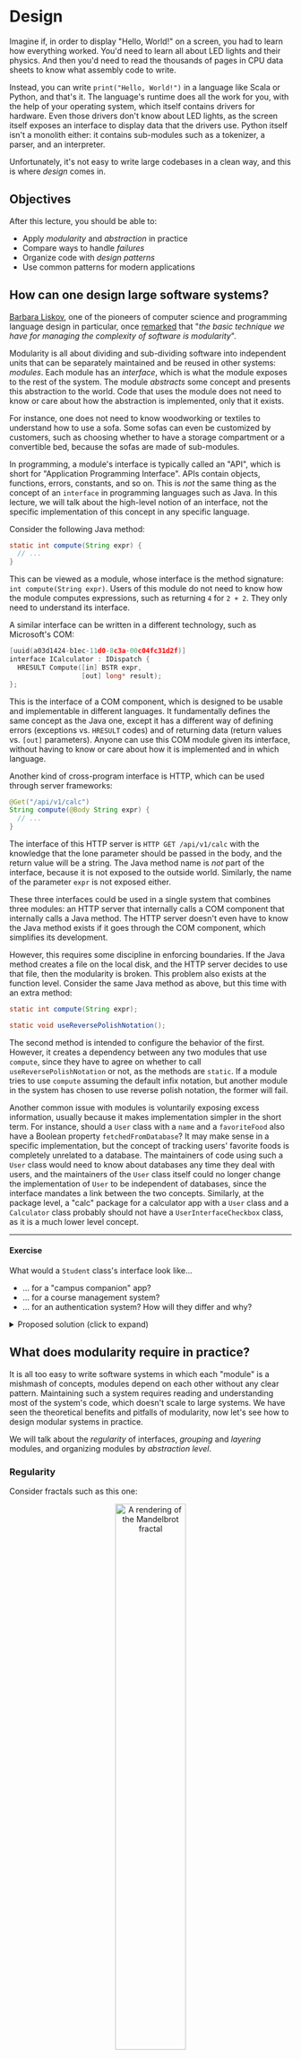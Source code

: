 # Design

Imagine if, in order to display "Hello, World!" on a screen, you had to learn how everything worked.
You'd need to learn all about LED lights and their physics.
And then you'd need to read the thousands of pages in CPU data sheets to know what assembly code to write.

Instead, you can write `print("Hello, World!")` in a language like Scala or Python, and that's it.
The language's runtime does all the work for you, with the help of your operating system, which itself contains drivers for hardware.
Even those drivers don't know about LED lights, as the screen itself exposes an interface to display data that the drivers use.
Python itself isn't a monolith either: it contains sub-modules such as a tokenizer, a parser, and an interpreter.

Unfortunately, it's not easy to write large codebases in a clean way, and this is where _design_ comes in.


## Objectives

After this lecture, you should be able to:
- Apply _modularity_ and _abstraction_ in practice
- Compare ways to handle _failures_
- Organize code with _design patterns_
- Use common patterns for modern applications


## How can one design large software systems?

[Barbara Liskov](https://en.wikipedia.org/wiki/Barbara_Liskov), one of the pioneers of computer science and programming language design in particular,
once [remarked](https://infinite.mit.edu/video/barbara-liskov) that "_the basic technique we have for managing the complexity of software is modularity_".

Modularity is all about dividing and sub-dividing software into independent units that can be separately maintained and be reused in other systems: _modules_.
Each module has an _interface_, which is what the module exposes to the rest of the system. The module _abstracts_ some concept and presents this abstraction to the world.
Code that uses the module does not need to know or care about how the abstraction is implemented, only that it exists.

For instance, one does not need to know woodworking or textiles to understand how to use a sofa.
Some sofas can even be customized by customers, such as choosing whether to have a storage compartment or a convertible bed, because the sofas are made of sub-modules.

In programming, a module's interface is typically called an "API", which is short for "Application Programming Interface".
APIs contain objects, functions, errors, constants, and so on.
This is _not_ the same thing as the concept of an `interface` in programming languages such as Java.
In this lecture, we will talk about the high-level notion of an interface, not the specific implementation of this concept in any specific language.

Consider the following Java method:
```java
static int compute(String expr) {
  // ...
}
```
This can be viewed as a module, whose interface is the method signature: `int compute(String expr)`.
Users of this module do not need to know how the module computes expressions, such as returning `4` for `2 + 2`. They only need to understand its interface.

A similar interface can be written in a different technology, such as Microsoft's COM:
```cpp
[uuid(a03d1424-b1ec-11d0-8c3a-00c04fc31d2f)] 
interface ICalculator : IDispatch {
  HRESULT Compute([in] BSTR expr,
                  [out] long* result);
};
```
This is the interface of a COM component, which is designed to be usable and implementable in different languages.
It fundamentally defines the same concept as the Java one, except it has a different way of defining errors (exceptions vs. `HRESULT` codes)
and of returning data (return values vs. `[out]` parameters).
Anyone can use this COM module given its interface, without having to know or care about how it is implemented and in which language.

Another kind of cross-program interface is HTTP, which can be used through server frameworks:
```java
@Get("/api/v1/calc")
String compute(@Body String expr) {
  // ...
}
```
The interface of this HTTP server is `HTTP GET /api/v1/calc` with the knowledge that the lone parameter should be passed in the body, and the return value will be a string.
The Java method name is _not_ part of the interface, because it is not exposed to the outside world. Similarly, the name of the parameter `expr` is not exposed either.

These three interfaces could be used in a single system that combines three modules: an HTTP server that internally calls a COM component that internally calls a Java method.
The HTTP server doesn't even have to know the Java method exists if it goes through the COM component, which simplifies its development.

However, this requires some discipline in enforcing boundaries. If the Java method creates a file on the local disk, and the HTTP server decides to use that file, then the modularity is broken.
This problem also exists at the function level. Consider the same Java method as above, but this time with an extra method:
```java
static int compute(String expr);

static void useReversePolishNotation();
```
The second method is intended to configure the behavior of the first.
However, it creates a dependency between any two modules that use `compute`, since they have to agree on whether to call `useReversePolishNotation` or not, as the methods are `static`.
If a module tries to use `compute` assuming the default infix notation, but another module in the system has chosen to use reverse polish notation, the former will fail.

Another common issue with modules is voluntarily exposing excess information, usually because it makes implementation simpler in the short term.
For instance, should a `User` class with a `name` and a `favoriteFood` also have a Boolean property `fetchedFromDatabase`?
It may make sense in a specific implementation, but the concept of tracking users' favorite foods is completely unrelated to a database.
The maintainers of code using such a `User` class would need to know about databases any time they deal with users,
and the maintainers of the `User` class itself could no longer change the implementation of `User` to be independent of databases, since the interface mandates a link between the two concepts.
Similarly, at the package level, a "calc" package for a calculator app with a `User` class and a `Calculator` class probably should not have a `UserInterfaceCheckbox` class, as it is a much lower level concept.

---
#### Exercise
What would a `Student` class's interface look like...
- ... for a "campus companion" app?
- ... for a course management system?
- ... for an authentication system?
How will they differ and why?
<details>
<summary>Proposed solution (click to expand)</summary>
<p>

A campus companion app could view students as having a name and preferences such as whether to display vegetarian menus first or in what order to display the user's courses.

The campus companion does not care about whether the student has paid their fee for the current semester, which is something a course management system might care about,
along with what major the student is in.

Neither the campus companion nor the course management should know what the user's password is, or even the concept of passwords since the user might log in using biometric data or two-factor authentication.
Those concepts are what the authentication system cares about for students.

</p>
</details>


## What does modularity require in practice?

It is all too easy to write software systems in which each "module" is a mishmash of concepts, modules depend on each other without any clear pattern.
Maintaining such a system requires reading and understanding most of the system's code, which doesn't scale to large systems.
We have seen the theoretical benefits and pitfalls of modularity, now let's see how to design modular systems in practice.

We will talk about the _regularity_ of interfaces, _grouping_ and _layering_ modules, and organizing modules by _abstraction level_.

### Regularity

Consider fractals such as this one:

<p align="center"><img alt="A rendering of the Mandelbrot fractal" src="images/mandelbrot.png" width="50%" /></p>

This image may look complex, but because it is a fractal, it is very regular.
It can be [formally defined](https://en.wikipedia.org/wiki/Mandelbrot_set#Formal_definition) with a short mathematical equation and a short sentence.
Contrast it to this image:

<p align="center"><img alt="Random noise" src="images/noise.png" width="50%" /></p>

This is random noise. It has no regularity whatsoever. The only way to describe it is to describe each pixel in turn, which takes a long time.

The idea that things should be regular and have short descriptions applies to code as well.
Consider the following extract from Java's `java.util` package:
```java
class Stack {
  /** Returns the 1-based position where an object is on this stack. */
  int search(Object o);
}
```
For some reason, `search` returns a 1-based position, even though every other index in Java is 0-based.
Thus, any description of `search` must include this fact, and a cursory glance at code that uses `search` may not spot a bug if the index is accidentally used as if it was 0-based.

One should follow the "principle of least surprise", i.e., things should behave in the way most people will expect them to, and thus not have exceptions to common rules.
Another example from Java is the `URL` class's `equals` method.
One would expect that, like any other equality check in Java, `URL::equals` checks the fields of both objects, or perhaps some subset of them.
However, what it [actually does](https://docs.oracle.com/en/java/javase/17/docs/api/java.base/java/net/URL.html#equals(java.lang.Object)) is to check whether the two URLs resolve to the same IP address.
This means the result depends on whether the two URLs happen to point to the same IP at that particular point in time, and even whether the machine the code is running on has an Internet connection.
It also takes time to resolve IP addresses, which is orders of magnitude slower than usual `equals` methods that check for field equality.

A more formal way to view regularity is [Kolmogorov complexity](https://en.wikipedia.org/wiki/Kolmogorov_complexity): how many words do you need to describe something?
For instance, the fractal above has low Kolmogorov complexity because it can be described in very few words. One can write a short computer program to produce it.
In comparison, the random noise above has high Kolmogorov complexity because it can only be described with many words. A program to produce it has to produce each pixel individually.
Any module whose description must include "and..." or "except..." has higher Kolmogorov complexity than it likely needs to.

### Grouping

What do the following classes have in common? `Map<K, V>, Base64, Calendar, Formatter, Optional<T>, Scanner, Timer, Date`.

Not much, do they? Yet they are all in the same `java.util` package in Java's standard library.
This is not a good module interface: it contains a bunch of unrelated things!
If you see that a Java program depends on `java.util`, you don't gain much information, because it is such a broad module.

Now what do the following classes have in common? `Container, KeysView, Iterable, Sequence, Collection, MutableSet, Set, AsyncIterator`.

This is much more straightforward: they are all collections, and indeed they are in the Python collections module.
Unfortunately, that module is named `collections.abc`, because it's a fun acronym for "abstract base classes", which is not a great name for a module.
But at least if you see a Python program depends on `collections.abc`, after looking up the name, you now know that it uses data structures.

The importance of _grouping_ related things together explains why global variables are such a problem.
If multiple modules all access the same global variable, then they all effectively form one module since a programmer needs to understand how each of them uses the global variable to use any of them.
The grouping done by global variables is accidental, and thus unlikely to produce useful groups.

### Layering

You may already know the networking stack's layers: the application layer uses the transport layer, which uses the network layer, and so on until the physical layer at the bottom-most level.
The application layer does not use the network layer directly, nor does it even know there is a network layer. The network layer doesn't know there is an application or a transport layer, either.

Layering is a way to define the dependencies between modules in a minimal and manageable way, so that maintaining a module can be done without knowledge of most other modules.

There can be more than one module at a given layer: for instance, an app could use mobile and server modules, which form the layer below the app module.
The server module itself may depend on an authentication module and a database module, which form the layer below, and so on.

Thus, layer `N` depends _only_ on layer `N-1`, and the context for layer `N`'s implementation is the interface of layer `N-1`.
By building layers in a tall stack, one minimizes the context of each layer's implementation.

Sometimes, however, it is necessary to have one layer take decisions according to some higher-level logic, such as what comparison to use in a sorting function.
Hardcoding knowledge about higher-level items in the sorting function would break layering and make it harder to maintain the sorting function.
Instead, one can inject a "comparison" function as a parameter of the sort function:
```scala
def sort(items, less_than) = {
  ...
  if (less_than(items(i), items(j))
    ...
}        
```
The higher-level layers can thus pass a higher-level comparison function, and the sorting function does not need to explicitly depend on any layer above it, solving the problem.
This can also be done with objects by passing other objects as constructor parameters, and even with packages in languages that permit it such as [Ada](https://en.wikipedia.org/wiki/Ada_(programming_language)).

Layering also explains the difference between _inheritance_, such as `class MyApp extends MobileApp`, and _composition_, such as `class MyApp { private MyApp app; }`.
The former requires `MyApp` to expose all of the interface of `MobileApp` in addition to its own, whereas the latter lets `MyApp` choose what to expose and optionally use `MobileApp` to implement its interface:

<p align="center"><img alt="Visual representation of the layers from inheritance or composition of MyApp and MobileApp" src="images/layers.svg" width="50%" /></p>

In most cases, composition is the appropriate choice to avoid exposing irrelevant details to higher-level layers.
However, inheritance can be useful if the modules are logically in the same layer, such as `LaserPrinter` and `InkjetPrinter` both inheriting from `Printer`.

### Abstraction levels

An optical fiber cable provides a very low-level abstraction, which deals with light to transmit individual bits.
The Ethernet protocol provides a higher-level abstraction, which deals with MAC addresses and transmits bytes.
A mobile app provides provides a high-level abstraction, which deals with requests and responses to transmit information such as the daily menus in cafeterias.

If you had to implement a mobile app, and all you had available was an optical fiber cable, you would spend most of your time re-implementing intermediate abstractions,
since defining a request for today's menu in terms of individual bits is hard.

On the other hand, if you had to implement an optical fiber cable extension, and all you had available was the high-level abstraction of daily cafeteria menus, you would not be able to do your job.
The high-level abstraction is convenient for high-level operations, but voluntarily hides low-level details.

When designing a module, think about its _abstraction level_: where does it stand in the spectrum from low-level to high-level abstractions?
If you provide an abstraction of a level higher than what is needed, others won't be able to do their work because they cannot access the low-level information they need.
If you provide an abstraction of a level lower than what is needed, others will have to spend lots of time reinventing the high-level wheel on top of your low-level abstraction.

You do not always have to choose a single abstraction level: you can expose multiple ones.
For instance, a library might expose a module to transmit bits on optical fiber, a module to transmit Ethernet packets, and a module to make high-level requests.
Internally, the high-level request module might use the Ethernet module, which might use the optical fiber module. Or not; there's no way for your customers to know, and there's no reason for them to care,
as long as your modules provide working implementations of the abstractions they expose.

A real-world example of differing abstraction levels is displaying a triangle using a GPU, which is the graphics equivalent of printing the text "Hello, World!".
Using a high-level API such as [GDI](https://en.wikipedia.org/wiki/Graphics_Device_Interface) displaying a triangle requires around 10 lines of code.
You can create a window object, create a triangle object, configure these objects' colors, and show them.
Using a lower-level API such as [OpenGL](https://en.wikipedia.org/wiki/OpenGL), displaying a triangle requires around 100 lines of code, because you must explicitly deal with vertexes and shaders.
Using an even lower-level API such as [Vulkan](https://en.wikipedia.org/wiki/Vulkan), displaying a triangle requires around 1000 lines of code,
because you must explicitly deal with all of the low-level GPU concepts that even OpenGL abstracts away. Every part of the graphics pipeline must be configured in Vulkan.
But this does not make Vulkan a "bad" API, only one that is not adapted to high-level tasks such as displaying triangles.
Instead, Vulkan and similar APIs such as [Direct3D 12](https://en.wikipedia.org/wiki/Direct3D#Direct3D_12) are intended to be used for game engines and other "intermediate" abstractions that
themselves provide higher-level abstractions. For instance, OpenGL can be implemented as a layer on top of Vulkan.
Without such low-level abstractions, it would be impossible to implement high-level abstractions efficiently, and indeed performance was the main motivation for the creation of APIs such as Vulkan.

When implementing an abstraction on top of a lower-level abstraction, be careful to avoid _abstraction leaks_.
An abstraction leak is when a low-level detail "pops out" of a high-level abstraction, forcing users of the abstraction to understand and deal with lower-level details than they care about.
For instance, if the function to show today's menu has the signature `def showMenu(date: LocalDate, useIPv4: Boolean)`, anyone who wants to write an application that shows menus must
explicitly think about whether they want to use IPv4, a lower-level detail that should not be relevant at all in this context.
Note that the terminology "abstraction leak" is not related to the security concept of "information leak", despite both being leaks.

One infamous abstraction leak is provided by the former C standard library function `char* gets(char* str)`.
"Former" function because it is the only one that was considered so bad it had to be removed from the C standard library, breaking compatibility with previous versions.
What `gets` does is to read a line of input on the console and store it in the memory pointed to by `str`.
However, there's a mismatch in abstraction levels: `gets` tries to provide the abstraction of "a line of text", yet it uses the C concept of "a pointer to characters".
Because the latter has no associated length, this abstraction leak is a security flaw.
No matter how large the buffer pointed to by `str` is, the user could write more characters than that, at which point `gets` would overwrite whatever is next in memory with whatever data the user typed.

### Recap

Design systems such that individual modules have a regular API that provides one coherent abstraction.
Layer your modules so that each module only depends on modules in the layer immediately below, and the layers are ordered by abstraction level.
For instance, here is a design in which the green module provides a high-level abstraction and depends on the yellow modules, which provide abstractions of a lower level,
and themselves depend on the red modules and their lowest-level abstractions:

<p align="center"><img alt="A module diagram as explained in text" src="images/system.svg" width="50%" /></p>

---
#### Exercise
Look at `App.java` in the [`calc`](exercises/lecture/calc) project. It mixes all kinds of concepts together. Modularize it!
Think about what modules you need, and how you should design the overall system.
<details>
<summary>Suggested solution (click to expand)</summary>
<p>

Create one function for obtaining user input, one for parsing it into tokens, one for evaluating these tokens, and one for printing the output or lack thereof.
The evaluation function can internally use another function to execute each individual operator, so that all operators are in one place and independent of input parsing.
See the [solution file](exercises/solutions/lecture/Calc.java) for an example, which has the following structure:

```mermaid
graph TD
    A[main]
    B[getInputl]
    C[parseInput]
    D[compute]
    E[execute]
    F[display]
    A --> B
    A --> C
    A --> D
    A --> F
    D --> E
```

</p>
</details>

---

At this point, you may be wondering: how far should you go with modularization? Should your programs consist of thousands of tiny modules stacked hundreds of layers high?
Probably not, as this would cause maintainability issues just like having a single big module for everything does. But where to stop?

There is no single objective metric to tell you how big or small a module should be, but here are some heuristics.
You can estimate _size_ using the number of logical paths in a module. How many different things can the module do?
If you get above a dozen or so, the module is probably too big.
You can estimate _complexity_ using the number of inputs for a module. How many things does the module need to do its job?
If it's more than four or five, the module is probably too big.

Remember the acronym _YAGNI_, for "You Aren't Gonna Need It".
You could split that module into three even smaller parts that hypothetically could be individually reused, but will you need this? No? You Aren't Gonna Need It, so don't do it.
You could provide ten different parameters for one module to configure every detail of what it does, but will you need this? No? You Aren't Gonna Need It, so don't do it.

One way to discuss designs with colleagues is through the use of diagrams such as [UML class diagrams](https://en.wikipedia.org/wiki/Class_diagram),
in which you draw modules with their data and operations and link them to indicate composition and inheritance relationships.
Keep in mind that the goal is to discuss system design, not to adhere to specific conventions.
As long as everyone agrees on what each diagram element means, whether or not you adhere to a specific convention such as UML is irrelevant.

Beware of the phenomenon known as "[cargo cult programming](https://en.wikipedia.org/wiki/Cargo_cult_programming)".
The idea of a "cargo cult" originated in remote islands used by American soldiers as bases during wars.
These islands were home to native populations who had no idea what planes were, but who realized that when Americans did specific gestures involving military equipment,
cargo planes full of supplies landed on the islands. They naturally hypothesized that if they, the natives, could replicate these same gestures, more planes might land!
Of course, from our point of view we know this was useless because they got the correlation backwards: Americans were doing landing gestures because they knew planes were coming, not the other way around.
But the natives did not know that, and tried to get cargo planes to land.
Some of these cults lasted for longer than they should have, and their modern-day equivalent in programming is engineers who design their system
"because some large company, like Google or Microsoft, does it that way" without the knowledge nor the understanding of why the large company does it that way.
Typically, big system in big companies have constraints that do not apply to the vast majority of systems, such as dealing with thousands of requests per second or having to provide extreme availability guarantees.


## How can one mitigate the impact of failures?

What should happen when one part of a system has a problem?

[Margaret Hamilton](https://en.wikipedia.org/wiki/Margaret_Hamilton_(software_engineer)), who along with her team wrote the software that put spaceships in orbit and people on the Moon,
recalled [in a lecture](https://www.youtube.com/watch?v=ZbVOF0Uk5lU) how she tried persuading managers to add a safety feature to a spaceship.
She had brought her young daughter to work one day, and her daughter tried the spaceship simulator. Surprisingly, the daughter managed to crash the software running in the simulator.
It turned out that the software was not resilient to starting one operation while the spaceship was supposed to be in a completely different phase of flight.
Hamilton tried to persuade her managers that the software should be made resilient to such errors, but as she recalls it:
"_[the managers] said 'this won't ever happen, astronauts are well-trained, they don't make mistakes... the very next mission, Apollo 8, this very thing happened [...] it took hours to get [data] back_".

The lack of a check for this condition was an _error_, i.e., the team who programmed the software chose not to consider a problem that might happen in practice.
Other kinds of errors involve forgetting to handle a failure case, or writing code that does not do what the programmer think it does.

Errors cause _defects_ in the system, which can be triggered by external inputs, such as an astronaut pressing the wrong button.
If defects are not handled, they cause _failures_, which we want to avoid.

Errors are inevitable in any large system, because systems involve humans and humans are fallible. "Just don't make errors" is not a realistic solution.
Even thinking about all possible failure cases is hard; consider the "[Cat causes login screen to hang](https://bugs.launchpad.net/ubuntu/+source/unity-greeter/+bug/1538615)" in Ubuntu.
Who would have thought that thousands of characters in a username input field was a realistic possibility from a non-malicious user?

Preventing failures thus requires preventing defects from propagating through the system, i.e., _mitigating_ the impact of defects.
We will see four ways to do it, all based on modules: isolating, repairing, retrying, and replacing.

How much effort you should put into tolerating defects depends on what is at stake.
A small script you wrote yourself to fetch cartoons should be tolerant to temporary network errors, but does not need advanced recovery techniques.
On the other hand, the [barrier over the Thames river](https://www.youtube.com/watch?v=eY-XHAoVEeU) that prevents mass floods needs to be resilient against lots of possible defects.

### Isolating

Instead of crashing an entire piece of software, it is desirable to _isolate_ the defect and crash only one module, as small and close to the source of the defect as possible.
For instance, modern Web browsers isolate each tab into its own module, and if the website inside the tab causes a problem, only that tab needs to crash, not the entire browser.
Similarly, operating systems isolate each program such that only the program crashes if it has a defect, not the entire operating system.

However, only isolate if the rest of the program can reasonably function without the failed module.
For instance, if the module responsible for drawing the overall browser interface crashes, the rest of the browser cannot function.
On the other hand, crashing only a browser tab is acceptable, as the user can still use other tabs.

### Repairing

Sometimes a module can go into unexpected states due to defects, at which point it can be _repaired_ by switching to a well-known state.
This does not mean moving from the unexpected state in some direction, since the module does not even know where it is, but replacing the entirety of the module's state with a specific "backup" state that is known to work.
An interesting example of this is [the "top secret" room](https://zelda-archive.fandom.com/wiki/Top_Secret_Room) in the video game _The Legend of Zelda: A Link to the Past_.
If the player manages to get the game into an unknown state, for instance by switching between map areas too quickly for the game to catch up,
the game recognizes that it is confused and drops the player into a special room, and pretends that this is intentional and the player has found a secret area.

One coarse form of repair is to "turn it off and on again", such as restarting a program, or rebooting the operating system.
The state immediately after starting is known to work, but this cannot be hidden from users and is more of a way to work around a failure.

However, only repair if the entirety of a module's state can be repaired to a state known to work.
Repairing only part of a module risks creating a Frankenstein abomination that only makes the problem worse.

### Retrying

Not all failures are forever. Some failures come from external causes that can fix themselves without your intervention, and thus _retrying_ is often a good idea.
For instance, if a user's Internet connection fails, any Web request your app made will fail. But it's likely that the connection will be restored quickly, for instance
because the user was temporarily in a place with low cellular connectivity such as a tunnel.
Thus, retrying some number of times before giving up avoids showing unnecessary failures to the user.
How many times to retry, and how much to wait before retries, is up to you, and depends on the system and its context.

However, only retry if a request is _idempotent_, meaning that doing it more than once has the same effect as doing it once.
For instance, withdrawing cash from a bank account is not an idempotent request. If you retry it because you didn't get a response, but the request had actually reached the server, the cash will be withdrawn twice.

You should also only retry when encountering problems that are _recoverable_, i.e., for which retrying has a chance to succeed because they come from circumstances beyond your control that could fix themselves.
For instance, "no internet" is recoverable, and so is "printer starting and not ready yet". This is what Java tried to model as "checked" exceptions: if the exception is recoverable,
the language should force the developer to deal with it.
On the other hand, problems such as "the desired username is already taken" or "the code has a bug which divided by zero" are not recoverable, because retrying will hit the same issue again and again.

### Replacing

Sometimes there is more than one way to perform a task, and some of these ways can serve as backups, _replacing_ the main module if there is a problem.
For instance, if a fingerprint reader cannot recognize a user's finger because the finger is too wet, an authentication system could ask for a password instead.

However, only replace if you have an alternative that is as robust and tested as the original one.
The "backup" module should not be old code that hasn't been run in years, but should be treated with the same care and quality bar as the main module.


## How can one reuse concepts across software systems?

When designing a system, the context is often the same as in previous systems, and so are the user requirements.
For instance, "cross over a body of water" is a common requirement and context that leads to the natural solution "build a bridge".
If every engineer designed the concept of a bridge from scratch every time someone needed to cross a body of water,
each bridge would not be very good, as it would not benefit from the knowledge accumulated by building previous bridges.
Instead, engineers have blueprints for various kinds of bridges, select them based on the specifics of the problem, and propose improvements when they think of any.

In software engineering, these kinds of blueprints are named _design patterns_, and are so common that one sometimes forgets they even exist.
For instance, consider the following Java loop:
```java
for (int item : items) {
    // ...
}
```
This `for` construct looks perfectly normal and standard Java, but it did not always exist.
It was introduced in Java 1.5, alongside the `Iterable<T>` interface, instead of having every collection provide its own way to iterate.
This used to be known as "the Iterator design pattern", but nowadays it’s such a standard part of modern programming languages
that we do not explicitly think of it as a design pattern any more.

Design patterns are blueprints, not algorithms.
A design pattern is not a piece of code you can copy-paste, but an overall description of what the solution to a common problem can look like.
You can think of it as providing the name of a dish rather than the recipe for it.
Have some fish? You could make fish with vegetables and rice, which is a healthy combo. Soy sauce is also a good idea as part of the sauce.
How exactly you cook the fish, or which vegetables you choose, is up to you.

There are many patterns, and even more descriptions of them online. We provide a [short summary](DesignPatterns.md) of common ones.

In this lecture, we will see patterns to separate the user interface of a program, the business logic that is core to the program, and the reusable strategies the program needs
such as retrying when a request fails.

The problem solved by design patterns for user interfaces is a common one: software engineers must write code for applications that will run on different kinds of systems, such as a desktop app and a mobile app.
However, writing the code once per platform would not be maintainable: most of the code would be copy-pasted.
Any modification would have to be replicated on all platforms’ code, which would inevitably lead to one copy falling out of sync.

Instead, software engineers should be able to write the core logic of the application once, and only write different code per platform for the user interface.
This also means tests can be written against the logic without being tied to a specific user interface.
This is a requirement in practice for any large application.
For instance, Microsoft Office is tens of millions of lines of code; it would be entirely infeasible to have this code duplicated in Office for Windows, Mac, Android, the web, and so on.

The business logic is typically called the _model_, and the user interface is called the _view_.
We want to avoid coupling them, thus we naturally need something in the middle that will talk to both of them, but what?

### Model-View-Controller (MVC)

In the MVC pattern, the view and model are mediated by a controller, with which users interact.
A user submits a request to the controller, which interacts with the model and returns a view to the user:

<p align="center"><img alt="A diagram illustrating the MVC pattern" src="images/mvc.svg" width="50%" /></p>

For instance, in a website, the user's browser sends an HTTP request to the controller, which eventually creates a view using data from the model, and the view renders as HTML.
The view and model are decoupled, which is good, but there are also disadvantages.
First, users don’t typically talk directly to controllers, outside of the web.
Second, creating a new view from scratch every time is not very efficient.

### Model-View-Presenter (MVP)

In the MVP pattern, the view and model are mediated by a presenter, but the view handles user input directly.
This matches the architecture of many user interfaces: users interact directly with the view, such as by touching a button on a smartphone screen.
The view then informs the presenter of the interaction, which talks to the model as needed and then tells the view what to update:

<p align="center"><img alt="A diagram illustrating the MVP pattern" src="images/mvp.svg" width="50%" /></p>

This fixes two of MVC's problems: users don’t need to know about the intermediary module, they can interact with the view instead, and the view can be changed incrementally.

---
#### Exercise
Transform the code of `App.java` in the [`weather`](exercises/lecture/weather) project to use the MVP pattern.
<details>
<summary>Suggested solution (click to expand)</summary>
<p>

First, define interfaces for the model and the view. The model should provide a method to get the forecast, and the view should provide a method to show text and one to run the application.
Then, move the existing code into implementations of the model and the view, and write a presenter that binds them together.
See the [solution file](exercises/solutions/lecture/Weather.java) for an example.

</p>
</details>

---

MVP does have disadvantages.
First, the view now holds state, as it is updated incrementally. This pushes more code into the view, despite one of our original goals being to have as little code in the view as possible.
Second, the interface between the view and the presenter often becomes tied to specific actions that the view can do given the context, such as a console app, and it's hard to make the view generic over many form factors.

### Model-View-ViewModel (MVVM)

Let's take a step back before describing the next pattern.
What is a user interface anyway?
- Data to display
- Commands to execute

...and that's it! At a high-level, at least.

The key idea behind MVVM is that the view should observe data changes using the Observer pattern,
and thus the intermediary module, the viewmodel, only needs to be a platform-independent user interface that exposes data, commands,
and an Observer pattern implementation to let views observe changes.

The result is a cleanly layered system, in which the view has little code and is layered on top of the viewmodel, which holds state and itself uses the model to update its state when commands are executed:

<p align="center"><img alt="A diagram illustrating the MVVM pattern" src="images/mvvm.svg" width="50%" /></p>

The view observes changes and updates itself. It can choose to display the data in any way it wants, as the viewmodel does not tell it how to update, only what to display.

The view is conceptually a function of the viewmodel: it could be entirely computed from the viewmodel every time, or it could incrementally change itself as an optimization.
This is useful for platforms such as smartphones, in which applications running in the background need to use less memory: the view can simply be destroyed, as it can be entirely re-created from the viewmodel whenever needed.
MVVM also enables the code reuse we set out to achieve, as different platforms need different views but the same model and viewmodel, and the viewmodel contains the code that keeps track of state, thus the views are small.

### Middleware

You've written an app using an UI design pattern to separate your business logic and your user interface, but now you get a customer request:
can the data be cached so that an Internet connection isn't necessary? Also, when there isn't cached data, can the app retry if it cannot connect immediately?

You could put this logic in your controller, presenter, or viewmodel, but that would tie it to a specific part of your app.
You could put it in a model, but at the cost of making that module messier as it would contain multiple orthogonal concepts.

Instead, this is where the _middleware_ pattern comes in, also known as _decorator_.
A middleware provides a layer that exposes the same interface as the layer below but adds functionality:

<p align="center"><img alt="A diagram illustrating the Middleware pattern" src="images/middleware.svg" width="50%" /></p>

A middleware can "short circuit" a request if it wants to answer directly instead of using the layers below.
For instance, if a cache has recent data, it could return that data without asking the layer below for the very latest data.

One real-world example of middlewares is in [Windows file system minifilters](https://learn.microsoft.com/en-us/windows-hardware/drivers/ifs/filter-manager-concepts),
which are middlewares for storage that perform tasks such as virus detection, logging, or replication to the cloud.
This design allows programs to add their own filter in the Windows I/O stack without interfering with others.
Programs such as Google Drive do not need to know about other programs such as antiviruses.

---
#### Exercise
You've transformed the [`weather`](exercises/lecture/weather) project to use the MVP pattern already, now add a retrying middleware that retries until the weather is known and not `???`.
<details>
<summary>Suggested solution (click to expand)</summary>
<p>

Since you have a model interface already, you need an implementation of it that takes another model as a constructor parameter,
and uses it in a retry loop to get the forecast.
See the [solution file](exercises/solutions/lecture/RetryingWeather.java) for an example.

</p>
</details>

---

Beware: just because you _can_ use all kinds of patterns does not mean you _should_.
Remember to avoid cargo cults!
Otherwise you might end up with an "implementation of AspectInstanceFactory that locates the aspect from the BeanFactory using a configured bean name".
[Really](https://docs.spring.io/spring-framework/docs/current/javadoc-api/org/springframework/aop/config/SimpleBeanFactoryAwareAspectInstanceFactory.html)!

## Summary

In this lecture, you learned:
- Abstraction and modularity, and how to use them in practice: regularity, grouping, layering, abstraction levels, and abstraction leaks
- Tolerating defects: isolating, retrying, repairing, and replacing
- Design patterns, and specifically common ones to decouple user interfaces, business logic, and reusable strategies: MVC, MVP, MVVM, and Middleware

You can now check out the [exercises](exercises/)!
